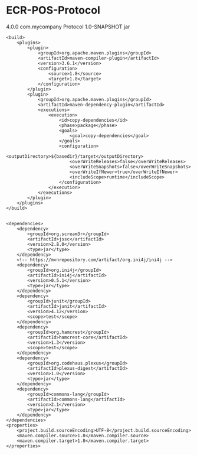 # ECR-POS-Protocol

<?xml version="1.0" encoding="UTF-8"?>
<project xmlns="http://maven.apache.org/POM/4.0.0" xmlns:xsi="http://www.w3.org/2001/XMLSchema-instance" xsi:schemaLocation="http://maven.apache.org/POM/4.0.0 http://maven.apache.org/xsd/maven-4.0.0.xsd">
    <modelVersion>4.0.0</modelVersion>
    <groupId>com.mycompany</groupId>
    <artifactId>Protocol</artifactId>
    <version>1.0-SNAPSHOT</version>
    <packaging>jar</packaging>
    
    <build>
        <plugins>
            <plugin>
                <groupId>org.apache.maven.plugins</groupId>
                <artifactId>maven-compiler-plugin</artifactId>
                <version>3.6.1</version>
                <configuration>
                    <source>1.8</source>
                    <target>1.8</target>
                </configuration>
            </plugin>
            <plugin>
                <groupId>org.apache.maven.plugins</groupId>
                <artifactId>maven-dependency-plugin</artifactId>
                <executions>
                    <execution>
                        <id>copy-dependencies</id>
                        <phase>package</phase>
                        <goals>
                            <goal>copy-dependencies</goal>
                        </goals>
                        <configuration>
                            <outputDirectory>${basedir}/target</outputDirectory>
                            <overWriteReleases>false</overWriteReleases>
                            <overWriteSnapshots>false</overWriteSnapshots>
                            <overWriteIfNewer>true</overWriteIfNewer>
                            <includeScope>runtime</includeScope>
                        </configuration>
                    </execution>
                </executions>
            </plugin>
        </plugins>
    </build>

    
    <dependencies>
        <dependency>
            <groupId>org.scream3r</groupId>
            <artifactId>jssc</artifactId>
            <version>2.8.0</version>
            <type>jar</type>
        </dependency>
        <!-- https://mvnrepository.com/artifact/org.ini4j/ini4j -->
        <dependency>
            <groupId>org.ini4j</groupId>
            <artifactId>ini4j</artifactId>
            <version>0.5.1</version>
            <type>jar</type>
        </dependency>
        <dependency>
            <groupId>junit</groupId>
            <artifactId>junit</artifactId>
            <version>4.12</version>
            <scope>test</scope>
        </dependency>
        <dependency>
            <groupId>org.hamcrest</groupId>
            <artifactId>hamcrest-core</artifactId>
            <version>1.3</version>
            <scope>test</scope>
        </dependency>
        <dependency>
            <groupId>org.codehaus.plexus</groupId>
            <artifactId>plexus-digest</artifactId>
            <version>1.0</version>
            <type>jar</type>
        </dependency>
        <dependency>
            <groupId>commons-lang</groupId>
            <artifactId>commons-lang</artifactId>
            <version>2.1</version>
            <type>jar</type>
        </dependency>
    </dependencies>
    <properties>
        <project.build.sourceEncoding>UTF-8</project.build.sourceEncoding>
        <maven.compiler.source>1.8</maven.compiler.source>
        <maven.compiler.target>1.8</maven.compiler.target>
    </properties>
</project>

